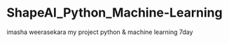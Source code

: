 # ShapeAI_Python_Machine-Learning
imasha weerasekara my project python &amp; machine learning 7day 
